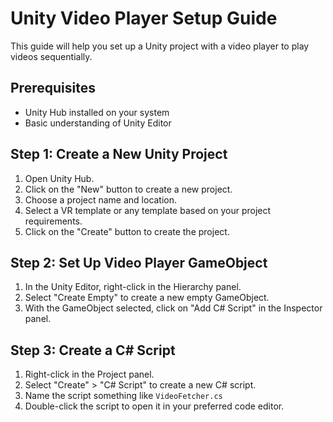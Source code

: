 

# Unity Video Player Setup Guide

This guide will help you set up a Unity project with a video player to play videos sequentially.

## Prerequisites

- Unity Hub installed on your system
- Basic understanding of Unity Editor

## Step 1: Create a New Unity Project

1. Open Unity Hub.
2. Click on the "New" button to create a new project.
3. Choose a project name and location.
4. Select a VR template or any template based on your project requirements.
5. Click on the "Create" button to create the project.

## Step 2: Set Up Video Player GameObject

1. In the Unity Editor, right-click in the Hierarchy panel.
2. Select "Create Empty" to create a new empty GameObject.
3. With the GameObject selected, click on "Add C# Script" in the Inspector panel.

## Step 3: Create a C# Script

1. Right-click in the Project panel.
2. Select "Create" > "C# Script" to create a new C# script.
3. Name the script something like `VideoFetcher.cs`
4. Double-click the script to open it in your preferred code editor.
